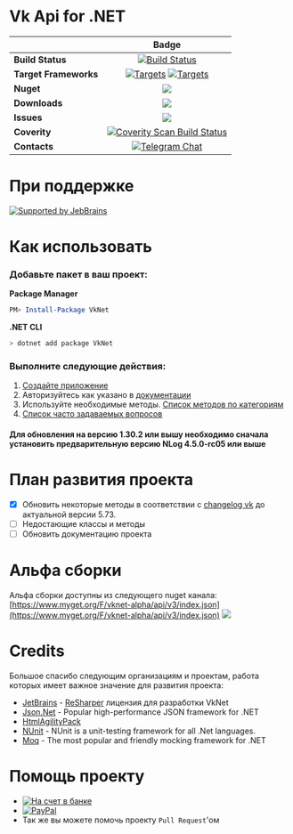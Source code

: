 # Vk Api for .NET
||Badge|
|------|:------:|
|**Build Status**|[![Build Status](https://travis-ci.org/vknet/vk.svg?branch=master)](https://travis-ci.org/vknet/vk)
|**Target Frameworks**|[![Targets](https://img.shields.io/badge/.NET%20Standard-2.0-green.svg)](https://docs.microsoft.com/ru-ru/dotnet/standard/net-standard) [![Targets](https://img.shields.io/badge/.NET%20-4.0-green.svg)](https://docs.microsoft.com/ru-ru/dotnet/framework/)|
|**Nuget**|[![](http://img.shields.io/nuget/v/VkNet.svg)](http://www.nuget.org/packages/VkNet)
|**Downloads**|[![](https://img.shields.io/nuget/dt/VkNet.svg)](https://www.nuget.org/packages/VkNet/)
|**Issues**|[![](https://img.shields.io/github/issues/VkNet/Vk.svg)](https://github.com/vknet/vk/issues)
|**Coverity**|[![Coverity Scan Build Status](https://img.shields.io/coverity/scan/6249.svg)](https://scan.coverity.com/projects/vknet)
|**Contacts**|[![Telegram Chat](https://img.shields.io/badge/Chat-Telegram-0F80C1.svg)](https://t.me/joinchat/CHFCHxHqca0waHIe3-Fuqg)|

# При поддержке
[![Supported by JebBrains](https://raw.githubusercontent.com/vknet/vk/master/.github/jetbrains_logo.png)](https://www.jetbrains.com/)

# Как использовать
### Добавьте пакет в ваш проект:
**Package Manager**
``` powershell
PM> Install-Package VkNet
```
**.NET CLI**
``` bash
> dotnet add package VkNet
```
### Выполните следующие действия:
1. [Создайте приложение](https://vk.com/editapp?act=create)
2. Авторизуйтесь как указано в [документации](https://vknet.github.io/vk/authorize/)
3. Используйте необходимые методы. [Список методов по категориям](https://vknet.github.io/vk/)
4. [Список часто задаваемых вопросов](https://github.com/vknet/vk/wiki/FAQ)
#### Для обновления на версию 1.30.2 или вышу необходимо сначала установить предварительную версию NLog 4.5.0-rc05 или выше
# План развития проекта

- [x] Обновить некоторые методы в соответствии с [changelog vk](https://vk.com/dev/versions) до актуальной версии 5.73.
- [ ] Недостающие классы и методы
- [ ] Обновить документацию проекта

# Альфа сборки

Альфа сборки доступны из следующего nuget канала: [https://www.myget.org/F/vknet-alpha/api/v3/index.json](https://www.myget.org/F/vknet-alpha/api/v3/index.json) [![](https://img.shields.io/myget/vknet-alpha/vpre/VkNet.svg)](https://www.myget.org/F/vknet-alpha/api/v3/index.json) 

# Credits

Большое спасибо следующим организациям и проектам, работа которых имеет важное значение для развития проекта:
- [JetBrains](http://www.jetbrains.com/) - [ReSharper](http://www.jetbrains.com/resharper) лицензия для разработки VkNet
- [Json.Net](http://www.newtonsoft.com/json) - Popular high-performance JSON framework for .NET
- [HtmlAgilityPack](http://html-agility-pack.net/?z=codeplex)
- [NUnit](http://www.nunit.org/) - NUnit is a unit-testing framework for all .Net languages.
- [Moq](https://github.com/moq/moq4) - The most popular and friendly mocking framework for .NET

# Помощь проекту
- [![На счет в банке](https://img.shields.io/badge/Альфа_Банк-donate-CHFCHx.svg)](https://money.alfabank.ru/p2p/web/transfer/minyutin)
- [![PayPal](https://img.shields.io/badge/PayPal-donate-CHFCHx.svg)](https://www.paypal.me/InyutinMaxim)
- Так же вы можете помочь проекту `Pull Request`'ом
